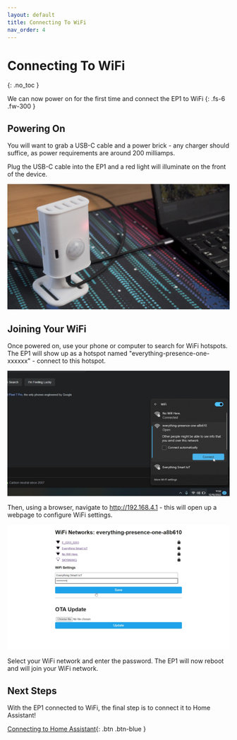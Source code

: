 ```yaml
---
layout: default
title: Connecting To WiFi
nav_order: 4
---
```


# Connecting To WiFi

{: .no_toc }

We can now power on for the first time and connect the EP1 to WiFi
{: .fs-6 .fw-300 }

## Powering On

You will want to grab a USB-C cable and a power brick - any charger should suffice, as power requirements are around 200 milliamps.

Plug the USB-C cable into the EP1 and a red light will illuminate on the front of the device.

![Powering on the sensor](images/connecting-wifi-power.jpg)

## Joining Your WiFi

Once powered on, use your phone or computer to search for WiFi hotspots. The EP1 will show up as a hotspot named "everything-presence-one-xxxxxx" - connect to this hotspot.

![Everything Presence One Hotspot](images/connecting-wifi-1.png)

Then, using a browser, navigate to http://192.168.4.1 - this will open up a webpage to configure WiFi settings.

![Everything Presence one Connecting to Wifi](images/connecting-wifi-2.png)

Select your WiFi network and enter the password. The EP1 will now reboot and will join your WiFi network.

## Next Steps

With the EP1 connected to WiFi, the final step is to connect it to Home Assistant!

[Connecting to Home Assistant](http://everythingsmarthome.github.io/everything-presence-one/connecting-home-assistant.html){: .btn .btn-blue }

<script>
const toggleDarkMode = document.querySelector('.js-toggle-dark-mode');

jtd.addEvent(toggleDarkMode, 'click', function(){
  if (jtd.getTheme() === 'dark') {
    jtd.setTheme('light');
    toggleDarkMode.textContent = 'Preview dark color scheme';
  } else {
    jtd.setTheme('dark');
    toggleDarkMode.textContent = 'Return to the light side';
  }
});
</script>
